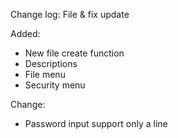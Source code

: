 Change log:
File & fix update

Added:

- New file create function
- Descriptions
- File menu
- Security menu

Change:

- Password input support only a line